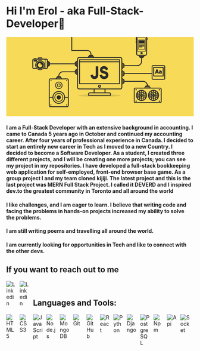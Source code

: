 # Hi I'm Erol - aka Full-Stack-Developer👋

<img src="images/js_engine.png">

<h4>I am a Full-Stack Developer with an extensive background in accounting. I came to Canada 5 years ago in October and continued my accounting career. After four years of professional experience in Canada. I decided to start an entirely new career in Tech as I moved to a new Country. I decided to become a Software Developer. As a student, I created three different projects, and I will be creating one more projects; you can see my project in my repositories. I have developed a full-stack bookkeeping web application for self-employed, front-end browser base game. As a group project I and my team cloned kijiji. The latest project and this is the last project was MERN Full Stack Project. I called it DEVERD and I inspired dev.to the greatest community in Toronto and all around the world</h4>

<h4>I like challenges, and I am eager to learn. I believe that writing code and facing the problems in hands-on projects increased my ability to solve the problems.</h4>

<h4>I am still writing poems and travelling all around the world.</h4>

<h4>I am currently looking for opportunities in Tech and like to connect with the other devs.</h4> 

## If you want to reach out to me

[<img align="left" alt="Linkedin" width="26px" src="https://img.icons8.com/color/48/undefined/linkedin-circled--v1.png" style="padding-right:10px;"/>][linkedin]
[<img align="left" alt="Linkedin" width="26px" src="https://img.icons8.com/fluency/48/undefined/twitter.png" style="padding-right:10px;"/>][twitter]


<br> 

## Languages and Tools:

<img align="left" alt="HTML5" width="26px" src="https://cdn.jsdelivr.net/gh/devicons/devicon/icons/html5/html5-original.svg" style="padding-right:10px;" /> 
<img align="left" alt="CSS3" width="26px" src="https://cdn.jsdelivr.net/gh/devicons/devicon/icons/css3/css3-original.svg" style="padding-right:10px;" /> 
<img align="left" alt="JavaScript" width="26px" src="https://cdn.jsdelivr.net/gh/devicons/devicon/icons/javascript/javascript-original.svg" style="padding-right:10px;" /> 
<img align="left" alt="Node.js" width="26px" src="https://cdn.jsdelivr.net/gh/devicons/devicon/icons/nodejs/nodejs-original.svg" style="padding-right:10px;" /> 
<img align="left" alt="MongoDB" width="26px" src="https://cdn.jsdelivr.net/gh/devicons/devicon/icons/mongodb/mongodb-original.svg" style="padding-right:10px;" /> 
<img align="left" alt="Git" width="26px" src="https://cdn.jsdelivr.net/gh/devicons/devicon/icons/git/git-original.svg" style="padding-right:10px;" /> 
<img align="left" alt="GitHub" width="26px" src="https://user-images.githubusercontent.com/3369400/139448065-39a229ba-4b06-434b-bc67-616e2ed80c8f.png" style="padding-right:10px;" /> 
<img align="left" alt="React" width="26px" src="https://cdn.jsdelivr.net/gh/devicons/devicon/icons/react/react-original.svg" style="padding-right:10px;"/> 
<img align="left" alt="Python" width="26px" src="https://img.icons8.com/color/48/undefined/python--v1.png" style="padding-right:10px;"/>
<img align="left" alt="Django" width="26px"  src="https://img.icons8.com/ios-filled/50/undefined/django.png" style="padding-right:10px;"/>
<img align="left" alt="PostgreSQL" width="26px"  src="https://img.icons8.com/color/48/undefined/postgreesql.png" style="padding-right:10px;"/>
<img align="left" alt="Npm" width="26px" src="https://img.icons8.com/color/48/undefined/npm.png" style="padding-right:10px;"/>
<img align="left" alt="Api" width="26px" src="https://img.icons8.com/external-phatplus-lineal-color-phatplus/64/undefined/external-api-cloud-security-phatplus-lineal-color-phatplus.png"style="padding-right:10px;"/>
<img align="left" alt="Socket" width="26px" "https://cdn.jsdelivr.net/gh/devicons/devicon/icons/socketio/socketio-original.svg" style="padding-right:10px;"/>

[linkedin]: https://www.linkedin.com/in/erolterbiyeli/
[twitter]: https://twitter.com/Terbiyelierol
